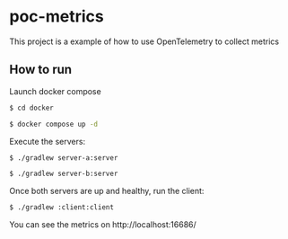 # poc-metrics

This project is a example of how to use OpenTelemetry to collect metrics

## How to run

Launch docker compose

```bash
$ cd docker
```

```bash
$ docker compose up -d
```

Execute the servers:

```bash
$ ./gradlew server-a:server
```

```bash
$ ./gradlew server-b:server
```

Once both servers are up and healthy, run the client:

```bash
$ ./gradlew :client:client
```

You can see the metrics on http://localhost:16686/
